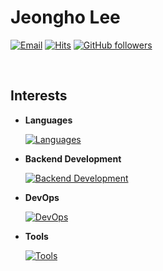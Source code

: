 # Jeongho Lee

[![Email](https://img.shields.io/badge/email-usadev0813@gmail.com-15a3fa?style=flat)](https://github.com/jeonghoHub)
[![Hits](https://hits.seeyoufarm.com/api/count/incr/badge.svg?url=https%3A%2F%2Fgithub.com%2FjeonghoHub%2Fhit-counter&count_bg=%2315A3FA&title_bg=%23555555&icon=&icon_color=%23FFFFFF&title=hits&edge_flat=false)](https://hits.seeyoufarm.com)
[![GitHub followers](https://img.shields.io/github/followers/jeonghoHub?label=Follow&style=social)](https://github.com/jeonghoHub/?tab=follow)

<br>

## Interests

- **Languages**

  [![Languages](https://skillicons.dev/icons?i=java,js,py)](https://github.com/jeonghoHub)

- **Backend Development**

  [![Backend Development](https://skillicons.dev/icons?i=spring,nodejs,express,mysql,redis&perline=3)](https://github.com/jeonghoHub)

- **DevOps**

  [![DevOps](https://skillicons.dev/icons?i=jenkins,docker,k8s)](https://github.com/jeonghoHub)

- **Tools**

  [![Tools](https://skillicons.dev/icons?i=vscode,idea)](https://github.com/jeonghoHub)

  <br>
